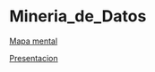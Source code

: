# Mineria_de_Datos

[Mapa mental](https://github.com/Eliezercastillo-alcantar/Mineria_de_Datos/blob/master/MapaMental_1_1684521.pdf)

[Presentacion](https://github.com/lauraestefany/Mineria-de-datos/blob/master/Presentaci%C3%B3n_Predicci%C3%B3n_.pdf)
